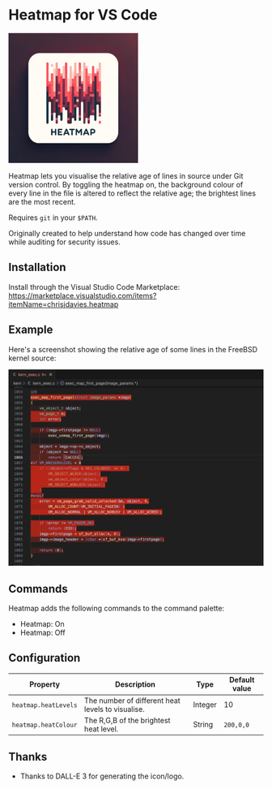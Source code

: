 # Heatmap for VS Code

![Heatmap](images/icon.png)

Heatmap lets you visualise the relative age of lines in source under Git version
control.  By toggling the heatmap on, the background colour of every line in the
file is altered to reflect the relative age; the brightest lines are the most
recent.

Requires `git` in your `$PATH`.

Originally created to help understand how code has changed over time while
auditing for security issues.

## Installation

Install through the Visual Studio Code Marketplace:
https://marketplace.visualstudio.com/items?itemName=chrisjdavies.heatmap

## Example

Here's a screenshot showing the relative age of some lines in the FreeBSD kernel
source:

![Screenshot](images/screenshot.png)

## Commands

Heatmap adds the following commands to the command palette:

- Heatmap: On
- Heatmap: Off

## Configuration

|Property|Description|Type|Default value|
|---|---|---|---|
|`heatmap.heatLevels`|The number of different heat levels to visualise.|Integer|10|
|`heatmap.heatColour`|The R,G,B of the brightest heat level.|String|`200,0,0`|

## Thanks

- Thanks to DALL-E 3 for generating the icon/logo.

